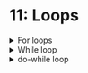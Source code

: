 # 11: Loops

<details>

<summary>For loops</summary>

```c
for (<initialize>; <condition>; <update>) {
    <body>
}
```

* Initialize:
  * Set up the loop
* Condition:
  * Indicates when the loop should stop repeating
* Update
  * Statement that is executed after every loop
* Body
  * What is the action we want to do repeatedly

![](<../.gitbook/assets/image (7).png>)

</details>

<details>

<summary>While loop</summary>

```c
while (<condition>) {
    <body>
}
```

* Can interleave `<update>` and `<body>` or execute `<update>` before `<body>` , depending on the algorithm

</details>

<details>

<summary>do-while loop</summary>

```c
<initialize>
do {
    <body>
    <update>
} while (<condition>);
```

* Similar to `while` except that body of loop is guaranteed to be executed at least once

</details>
